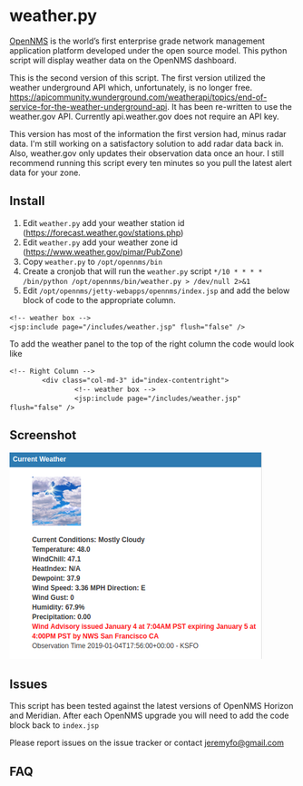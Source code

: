 # weather.py

[OpenNMS](http://opennms.org) is the world’s first enterprise grade network management application platform developed under the open source model. This python script will display weather data on the OpenNMS dashboard.

This is the second version of this script. The first version utilized the weather underground API which, unfortunately, is no longer free. https://apicommunity.wunderground.com/weatherapi/topics/end-of-service-for-the-weather-underground-api. It has been re-written to use the weather.gov API. Currently api.weather.gov does not require an API key.

This version has most of the information the first version had, minus radar data. I'm still working on a satisfactory solution to add radar data back in. Also, weather.gov only updates their observation data once an hour. I still recommend running this script every ten minutes so you pull the latest alert data for your zone.

## Install
1. Edit `weather.py` add your weather station id (https://forecast.weather.gov/stations.php)
2. Edit `weather.py` add your weather zone id (https://www.weather.gov/pimar/PubZone) 
3. Copy `weather.py` to `/opt/opennms/bin`
4. Create a cronjob that will run the `weather.py` script `*/10 * * * * /bin/python /opt/opennms/bin/weather.py > /dev/null 2>&1`
5. Edit `/opt/opennms/jetty-webapps/opennms/index.jsp` and add the below block of code to the appropriate column.
```
<!-- weather box -->
<jsp:include page="/includes/weather.jsp" flush="false" />
```
To add the weather panel to the top of the right column the code would look like
```
<!-- Right Column -->
        <div class="col-md-3" id="index-contentright">
                <!-- weather box -->
                <jsp:include page="/includes/weather.jsp" flush="false" />
```
## Screenshot
![weather.py screenshot](https://raw.githubusercontent.com/jeremyfo/opennms-weather-v2/master/SCREENSHOT.png)

## Issues
This script has been tested against the latest versions of OpenNMS Horizon and Meridian. After each OpenNMS upgrade you will need to add the code block back to `index.jsp`

Please report issues on the issue tracker or contact jeremyfo@gmail.com

## FAQ

